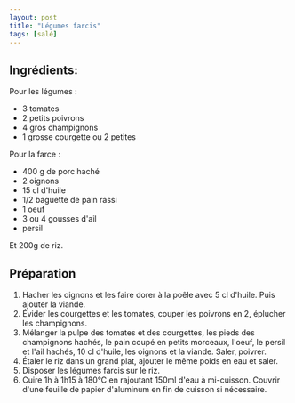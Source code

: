 ```yaml
---
layout: post
title: "Légumes farcis"
tags: [salé]
---
```

## Ingrédients:

Pour les légumes :
* 3 tomates
* 2 petits poivrons
* 4 gros champignons
* 1 grosse courgette ou 2 petites

Pour la farce :
* 400 g de porc haché
* 2 oignons
* 15 cl d'huile
* 1/2 baguette de pain rassi
* 1 oeuf
* 3 ou 4 gousses d'ail
* persil

Et 200g de riz.

## Préparation
1. Hacher les oignons et les faire dorer à la poêle avec 5 cl d'huile. Puis ajouter la viande.
2. Évider les courgettes et les tomates, couper les poivrons en 2, éplucher les champignons.
3. Mélanger la pulpe des tomates et des courgettes, les pieds des champignons hachés, le pain coupé en petits morceaux, l'oeuf, le persil et l'ail hachés, 10 cl d'huile, les oignons et la viande. Saler, poivrer.
4. Étaler le riz dans un grand plat, ajouter le même poids en eau et saler.
5. Disposer les légumes farcis sur le riz.
6. Cuire 1h à 1h15 à 180°C en rajoutant 150ml d'eau à mi-cuisson. Couvrir d'une feuille de papier d'aluminum en fin de cuisson si nécessaire.
